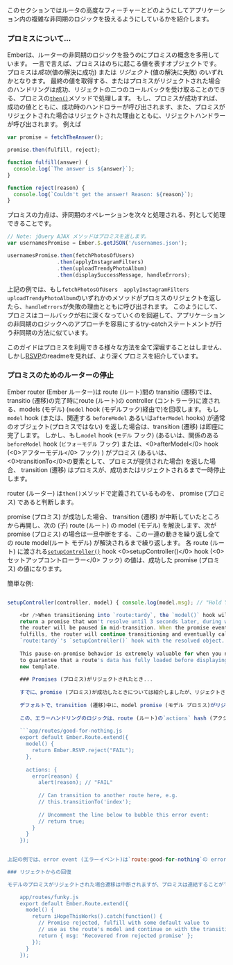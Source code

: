 このセクションではルータの高度なフィーチャーとどのようにしてアプリケーション内の複雑な非同期のロジックを扱えるようにしているかを紹介します。

### プロミスについて...

Emberは、ルーターの非同期のロジックを扱うのにプロミスの概念を多用しています。 一言で言えば、プロミスはのちに起こる値を表すオブジェクトです。 プロミスは*成功*(値の解決に成功) または *リジェクト* (値の解決に失敗) のいずれかとなります。 最終の値を取得する、またはプロミスがリジェクトされた場合のハンドリングは成功、リジェクトの二つのコールバックを受け取ることのできる、プロミスの[`then()`](http://emberjs.com/api/classes/RSVP.Promise.html#method_then)メソッドで処理します。 もし、プロミスが成功すれば、成功の値とともに、成功時のハンドロラーが呼び出されます、また、プロミスがリジェクトされた場合はリジェクトされた理由とともに、リジェクトハンドラーが呼び出されます。 例えば

```js
var promise = fetchTheAnswer();

promise.then(fulfill, reject);

function fulfill(answer) {
  console.log(`The answer is ${answer}`);
}

function reject(reason) {
  console.log(`Couldn't get the answer! Reason: ${reason}`);
}
```

プロミスの力点は、非同期のオペレーションを次々と処理される、列として処理できることです。

```js
// Note: jQuery AJAX メソッドはプロミスを返します。
var usernamesPromise = Ember.$.getJSON('/usernames.json');

usernamesPromise.then(fetchPhotosOfUsers)
                .then(applyInstagramFilters)
                .then(uploadTrendyPhotoAlbum)
                .then(displaySuccessMessage, handleErrors);
```

上記の例では、もし`fetchPhotosOfUsers`　`applyInstagramFilters`　`uploadTrendyPhotoAlbum`のいずれかのメソッドがプロミスのリジェクトを返したら、`handleErrors`が失敗の理由とともに呼び出されます。 このようにして、プロミスはコールバックが右に深くなっていくのを回避して、アプリケーションの非同期のロジックへのアプローチを容易にするtry-catchステートメントが行う非同期の方法に似ています。

このガイドはプロミスを利用できる様々な方法を全て深堀することはしません、しかし[RSVP](https://github.com/tildeio/rsvp.js)のreadmeを見れば、より深くプロミスを紹介しています。

### プロミスのためのルーターの停止

Ember router (Ember ルーター)は route (ルート)間の transitio (遷移)では、transitio (遷移)の完了時にroute (ルート)の controller (コントラーラ)に渡される、models (モデル) (`model` hook (モデルフック)経由で)を回収します。 もし`model` hook (または、関連する `beforeModel` あるいは`afterModel` hooks) が通常のオブジェクト(プロミスではない) を返した場合は、transition (遷移) は即座に完了します。 しかし、もし`model` hook (`モデル` フック) (あるいは、関係のある `beforeModel` hook (`ビフォーモデル` フック) または、<0>afterModel</0> hook (<0>アフターモデル</0> フック) ) がプロミス (あるいは、<0>transitionTo</0>の要素として、プロミスが提供された場合) を返した場合、 transition (遷移) はプロミスが、成功またはリジェクトされるまで一時停止します。

router (ルーター) は`then()`メソッドで定義されているものを、 promise (プロミス) であると判断します。 

promise (プロミス) が成功した場合、 transition (遷移) が中断していたところから再開し、次の (子) route (ルート) の model (モデル) を解決します、次が promise (プロミス) の場合は一旦中断をする、この一連の動きを繰り返し全ての route model(ルート モデル) が解決されるまで繰り返します。 各 route (ルート) に渡される[`setupController()`](http://emberjs.com/api/classes/Ember.Route.html#method_setupController) hook <0>setupController()</0> hook (<0>セットアップコントローラー</0> フック) の値は、成功した promise (プロミス) の値になります。

簡単な例:

```app/routes/tardy.js export default Ember.Route.extend({ model() { return new Ember.RSVP.Promise(function(resolve) { Ember.run.later(function() { resolve({ msg: 'Hold Your Horses' }); }, 3000); }); },

setupController(controller, model) { console.log(model.msg); // "Hold Your Horses" } });

    <br />When transitioning into `route:tardy`, the `model()` hook will be called and
    return a promise that won't resolve until 3 seconds later, during which time
    the router will be paused in mid-transition. When the promise eventually
    fulfills, the router will continue transitioning and eventually call
    `route:tardy`'s `setupController()` hook with the resolved object.
    
    This pause-on-promise behavior is extremely valuable for when you need
    to guarantee that a route's data has fully loaded before displaying a
    new template.
    
    ### Promises (プロミス)がリジェクトされたとき...
    
    すでに、promise (プロミス)が成功したときについては紹介しましたが、リジェクトされた場合はどうでしょうか？
    
    デフォルトで、transition (遷移)中に、model promise (モデル プロミス)がリジェクトされると、transition (遷移)は中止されます、新しく対象のroute templates (ルート テンプレート)が描画されることはありません、そしてコンソールにエラーが出力されます。
    
    この、エラーハンドリングのロジックは、route (ルート)の`actions` hash (アクションハッシュ)の`error` handler (エラーハンドラー)経由で設定できます。 プロミスが拒否すると、ルートで`error` イベントが発生しカスタムエラーハンドラーで処理しないがぎり、`route:application`'のデフォルトのエラーハンドラーまで遡ります、例:
    
    ```app/routes/good-for-nothing.js
    export default Ember.Route.extend({
      model() {
        return Ember.RSVP.reject("FAIL");
      },
    
      actions: {
        error(reason) {
          alert(reason); // "FAIL"
    
          // Can transition to another route here, e.g.
          // this.transitionTo('index');
    
          // Uncomment the line below to bubble this error event:
          // return true;
        }
      }
    });
    

上記の例では、error event (エラーイベント)は`route:good-for-nothing`の error handler (エラーハンドラー)で止まり、上昇していくのは止まります。 `route:application`まで、イベントの上昇を続けるにはerror handler (エラーハンドラー)からtrueを返すことで可能になります。

### リジェクトからの回復

モデルのプロミスがリジェクトされた場合遷移は中断されますが、プロミスは連結することができため、プロミスのリジェクトを`モデル`フック自身で受け取り、遷移を中断しない成功として遷移の中断が発生しないように成功に変換することができます。

    app/routes/funky.js
    export default Ember.Route.extend({
      model() {
        return iHopeThisWorks().catch(function() {
          // Promise rejected, fulfill with some default value to
          // use as the route's model and continue on with the transition
          return { msg: 'Recovered from rejected promise' };
        });
      }
    });